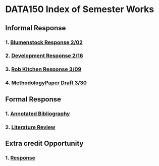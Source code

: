 # DATA150 Index of Semester Works

## Informal Response

### 1. [Blumenstock Response 2/02](https://serena-zheyiliu.github.io/DATA150_Serena/blumenstock.html)
### 2. [Development Response 2/16](https://serena-zheyiliu.github.io/DATA150_Serena/Feb16th.html)
### 3. [Rob Kitchen Response 3/09](https://serena-zheyiliu.github.io/DATA150_Serena/RobKitchen.html)
### 4. [MethodologyPaper Draft 3/30](https://serena-zheyiliu.github.io/DATA150_Serena/MwthodologyPaperDraft.html)

## Formal Response

### 1. [Annotated Bibliography](https://serena-zheyiliu.github.io/DATA150_Serena/Annotation.html)

### 2. [Literature Review](https://serena-zheyiliu.github.io/DATA150_Serena/LiteratureReview.html)

## Extra credit Opportunity
### 1. [Response](https://serena-zheyiliu.github.io/DATA150_Serena/ExtraCreditOpportunity.html)
